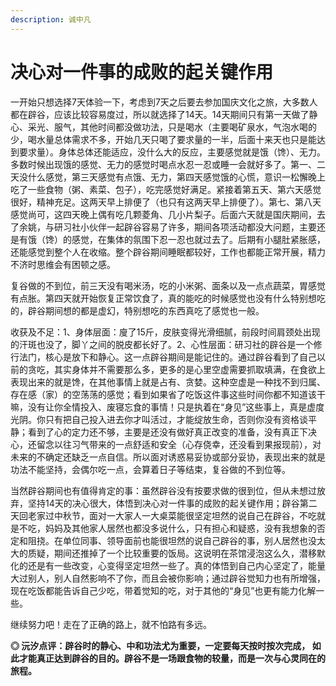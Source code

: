 ```yaml
---
description: 诚中凡
---
```


# 决心对一件事的成败的起关键作用

一开始只想选择7天体验一下，考虑到7天之后要去参加国庆文化之旅，大多数人都在辟谷，应该比较容易度过，所以就选择了14天。14天期间只有第一天做了静心、采光、服气，其他时间都没做功法，只是喝水（主要喝矿泉水，气泡水喝的少，喝水量总体需求不多，开始几天只喝了要求量的一半，后面十来天也只是能达到要求量）。身体总体还能适应，没什么大的反应，主要感觉就是饿（馋）、无力。多数时候出现饿的感觉、无力的感觉时喝点水忍一忍或睡一会就好多了。第一、二天没什么感觉，第三天感觉有点饿、无力，第四天感觉饿的心慌，意识一松懈晚上吃了一些食物（粥、素菜、包子），吃完感觉好满足。紧接着第五天、第六天感觉很好，精神充足。这两天早上排便了（也只有这两天早上排便了）。第七、第八天感觉尚可，这四天晚上偶有吃几颗菱角、几小片梨子。后面六天就是国庆期间，去了余姚，与研习社小伙伴一起辟谷容易了许多，期间各项活动都没大问题，主要还是有饿（馋）的感觉，在集体的氛围下忍一忍也就过去了。后期有小腿肚紧胀感，还能感觉到整个人在收缩。整个辟谷期间睡眠都较好，工作也都能正常开展，精力不济时思维会有困顿之感。

复谷做的不到位，前三天没有喝米汤，吃的小米粥、面条以及一点点蔬菜，胃感觉有点胀。第四天就开始恢复正常饮食了，真的能吃的时候感觉也没有什么特别想吃的，辟谷期间想的都是虚幻，特别想吃的东西真吃了感觉也一般。

收获及不足：1、身体层面：廋了15斤，皮肤变得光滑细腻，前段时间肩颈处出现的汗斑也没了，脚丫之间的脱皮都长好了。2、心性层面：研习社的辟谷是一个修行法门，核心是放下和静心。这一点辟谷期间是能记住的。通过辟谷看到了自己以前的贪吃，其实身体并不需要那么多，更多的是心里空虚需要抓取填满，在食欲上表现出来的就是馋，在其他事情上就是占有、贪婪。这种空虚是一种找不到归属、存在感（家）的空荡荡的感觉；看到如果省了吃饭这件事这些时间你都不知道该干嘛，没有让你全情投入、废寝忘食的事情！只是执着在“身见”这些事上，真是虚度光阴。你只有把自己投入进去你才叫活过，才能绽放生命，否则你没有资格谈平静；看到了心的定力还不够，主要是还没有做好真正改变的准备，没有真正下决心，还留念以往习气带来的一点舒适和安全（心存侥幸，还没看到果报现前），对未来的不确定还缺乏一点自信。所以面对诱惑易妥协或部分妥协，表现出来的就是功法不能坚持，会偶尔吃一点，会算着日子等结束，复谷做的不到位等。

当然辟谷期间也有值得肯定的事：虽然辟谷没有按要求做的很到位，但从未想过放弃，坚持14天的决心很大，体悟到决心对一件事的成败的起关键作用；辟谷第二天回老家过中秋节，面对一大家人一大桌菜能很坚定坦然的说自己在辟谷，不吃就是不吃，妈妈及其他家人居然也都没多说什么，只有担心和疑惑，没有我想象的否定和阻挠。在单位同事、领导面前也能很坦然的说自己辟谷的事，别人居然也没太大的质疑，期间还推掉了一个比较重要的饭局。这说明在茶馆浸泡这么久，潜移默化的还是有一些改变，心变得坚定坦然一些了。真的体悟到自己内心坚定了，能量大过别人，别人自然影响不了你，而且会被你影响；通过辟谷觉知力也有所增强，现在吃饭都能告诉自己少吃，带着觉知的吃，对于其他的“身见”也更有能力化解一些。

继续努力吧！走在了正确的路上，就不怕路有多远。

**◎ 沅汐点评：辟谷时的静心、中和功法尤为重要，一定要每天按时按次完成， 如此才能真正达到辟谷的目的。辟谷不是一场跟食物的较量，而是一次与心灵同在的旅程。**

